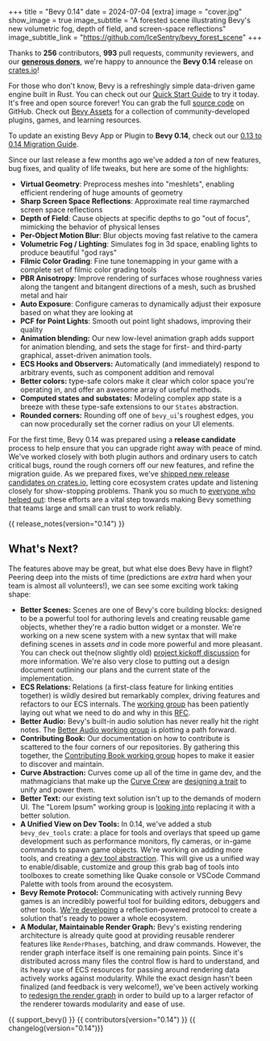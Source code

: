 +++
title = "Bevy 0.14"
date = 2024-07-04
[extra]
image = "cover.jpg"
show_image = true
image_subtitle = "A forested scene illustrating Bevy's new volumetric fog, depth of field, and screen-space reflections"
image_subtitle_link = "https://github.com/IceSentry/bevy_forest_scene"
+++

Thanks to **256** contributors, **993** pull requests, community reviewers, and our [**generous donors**](/donate), we're happy to announce the **Bevy 0.14** release on [crates.io](https://crates.io/crates/bevy)!

For those who don't know, Bevy is a refreshingly simple data-driven game engine built in Rust. You can check out our [Quick Start Guide](/learn/quick-start) to try it today. It's free and open source forever! You can grab the full [source code](https://github.com/bevyengine/bevy) on GitHub. Check out [Bevy Assets](https://bevy.org/assets) for a collection of community-developed plugins, games, and learning resources.

To update an existing Bevy App or Plugin to **Bevy 0.14**, check out our [0.13 to 0.14 Migration Guide](/learn/migration-guides/0-13-to-0-14/).

Since our last release a few months ago we've added a _ton_ of new features, bug fixes, and quality of life tweaks, but here are some of the highlights:

- **Virtual Geometry**: Preprocess meshes into "meshlets", enabling efficient rendering of huge amounts of geometry
- **Sharp Screen Space Reflections**: Approximate real time raymarched screen space reflections
- **Depth of Field**: Cause objects at specific depths to go "out of focus", mimicking the behavior of physical lenses
- **Per-Object Motion Blur**: Blur objects moving fast relative to the camera
- **Volumetric Fog / Lighting**: Simulates fog in 3d space, enabling lights to produce beautiful "god rays"
- **Filmic Color Grading**: Fine tune tonemapping in your game with a complete set of filmic color grading tools
- **PBR Anisotropy**: Improve rendering of surfaces whose roughness varies along the tangent and bitangent directions of a mesh, such as brushed metal and hair
- **Auto Exposure**: Configure cameras to dynamically adjust their exposure based on what they are looking at
- **PCF for Point Lights**: Smooth out point light shadows, improving their quality
- **Animation blending:** Our new low-level animation graph adds support for animation blending, and sets the stage for first- and third-party graphical, asset-driven animation tools.
- **ECS Hooks and Observers:** Automatically (and immediately) respond to arbitrary events, such as component addition and removal
- **Better colors:** type-safe colors make it clear which color space you're operating in, and offer an awesome array of useful methods.
- **Computed states and substates:** Modeling complex app state is a breeze with these type-safe extensions to our `States` abstraction.
- **Rounded corners:** Rounding off one of `bevy_ui`'s roughest edges, you can now procedurally set the corner radius on your UI elements.

For the first time, Bevy 0.14 was prepared using a **release candidate** process to help ensure that you can upgrade right away with peace of mind.
We've worked closely with both plugin authors and ordinary users to catch critical bugs, round the rough corners off our new features, and refine the migration guide.
As we prepared fixes, we've [shipped new release candidates on crates.io](https://crates.io/crates/bevy/versions?sort=date), letting core ecosystem crates update and listening closely for show-stopping problems.
Thank you so much to [everyone who helped out](https://discord.com/channels/691052431525675048/1239930965267054623): these efforts are a vital step towards making Bevy something that teams large and small can trust to work reliably.

<!-- more -->

{{ release_notes(version="0.14") }}

## What's Next?

The features above may be great, but what else does Bevy have in flight?
Peering deep into the mists of time (predictions are _extra_ hard when your team is almost all volunteers!), we can see some exciting work taking shape:

- **Better Scenes:** Scenes are one of Bevy's core building blocks: designed to be a powerful tool for authoring levels and creating reusable game objects, whether they're a radio button widget or a monster. We're working on a new scene system with a new syntax that will make defining scenes in assets _and_ in code more powerful and more pleasant. You can check out the(now slightly old) [project kickoff discussion](https://github.com/bevyengine/bevy/discussions/9538) for more information. We're also very close to putting out a design document outlining our plans and the current state of the implementation.
- **ECS Relations:** Relations (a first-class feature for linking entities together) is wildly desired but remarkably complex, driving features and refactors to our ECS internals. The [working group](https://discord.com/channels/691052431525675048/1237010014355456115) has been patiently laying out what we need to do and why in this [RFC](https://github.com/bevyengine/rfcs/pull/79).
- **Better Audio:** Bevy's built-in audio solution has never really hit the right notes. The [Better Audio working group](https://discord.com/channels/691052431525675048/1236113088793677888) is plotting a path forward.
- **Contributing Book:** Our documentation on how to contribute is scattered to the four corners of our repositories. By gathering this together, the [Contributing Book working group](https://discord.com/channels/691052431525675048/1236112637662724127) hopes to make it easier to discover and maintain.
- **Curve Abstraction:** Curves come up all of the time in game dev, and the mathmagicians that make up the [Curve Crew](https://discord.com/channels/691052431525675048/1236110755212820581) are [designing a trait](https://github.com/bevyengine/rfcs/pull/80) to unify and power them.
- **Better Text:** our existing text solution isn't up to the demands of modern UI. The "Lorem Ipsum" working group is [looking into](https://discord.com/channels/691052431525675048/1248074018612051978) replacing it with a better solution.
- **A Unified View on Dev Tools:** In 0.14, we've added a stub `bevy_dev_tools` crate: a place for tools and overlays that speed up game development such as performance monitors, fly cameras, or in-game commands to spawn game objects. We're working on adding more tools, and creating a [dev tool abstraction](https://github.com/bevyengine/rfcs/pull/77). This will give us a unified way to enable/disable, customize and group this grab bag of tools into toolboxes to create something like Quake console or VSCode Command Palette with tools from around the ecosystem.
- **Bevy Remote Protocol:** Communicating with actively running Bevy games is an incredibly powerful tool for building editors, debuggers and other tools. [We're developing](https://github.com/bevyengine/bevy/pull/13563) a reflection-powered protocol to create a solution that's ready to power a whole ecosystem.
- **A Modular, Maintainable Render Graph:** Bevy's existing rendering architecture is already quite good at providing reusable renderer features like `RenderPhases`, batching, and draw commands. However, the render graph interface itself is one remaining pain points. Since it's distributed across many files the control flow is hard to understand, and its heavy use of ECS resources for passing around rendering data actively works against modularity. While the exact design hasn't been finalized (and feedback is very welcome!), we've been actively working to [redesign the render graph](https://github.com/bevyengine/bevy/pull/13397) in order to build up to a larger refactor of the renderer towards modularity and ease of use.

{{ support_bevy() }}
{{ contributors(version="0.14") }}
{{ changelog(version="0.14")}}
